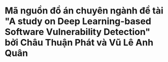 # Mã nguồn đồ án chuyên ngành đề tài "A study on Deep Learning-based Software Vulnerability Detection" bởi Châu Thuận Phát và Vũ Lê Anh Quân
